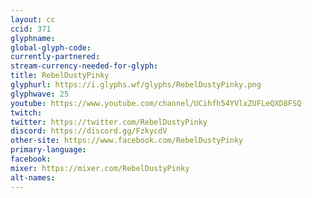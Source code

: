 ```yaml
---
layout: cc
ccid: 371
glyphname:
global-glyph-code:
currently-partnered:
stream-currency-needed-for-glyph:
title: RebelDustyPinky
glyphurl: https://i.glyphs.wf/glyphs/RebelDustyPinky.png
glyphwave: 25
youtube: https://www.youtube.com/channel/UCihfh54YVlxZUFLeQXD8FSQ
twitch:
twitter: https://twitter.com/RebelDustyPinky
discord: https://discord.gg/FzkycdV
other-site: https://www.facebook.com/RebelDustyPinky
primary-language:
facebook:
mixer: https://mixer.com/RebelDustyPinky
alt-names:
---
```

